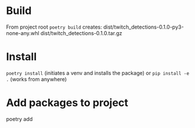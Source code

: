 # Build
From project root
`poetry build`
creates:
dist/twitch_detections-0.1.0-py3-none-any.whl
dist/twitch_detections-0.1.0.tar.gz

# Install
`poetry install` (initiates a venv and installs the package)
or
`pip install -e .` (works from anywhere)

# Add packages to project
poetry add <packages>